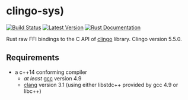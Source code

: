 # clingo-sys)
[![Build Status](https://github.com/potassco/clingo-sys/workflows/CI%20Test/badge.svg)](https://github.com/potassco/clingo-sys)
[![Latest Version](https://img.shields.io/crates/v/clingo-sys.svg)](https://crates.io/crates/clingo-sys)
[![Rust Documentation](https://docs.rs/clingo-sys/badge.svg)](https://docs.rs/clingo-sys)

Rust raw FFI bindings to the C API of [clingo](https://github.com/potassco/clingo) library.
Clingo version 5.5.0.

## Requirements

- a c++14 conforming compiler
  - *at least* [gcc](https://gcc.gnu.org/) version 4.9
  - [clang](http://clang.llvm.org/) version 3.1 (using either libstdc++
    provided by gcc 4.9 or libc++)
